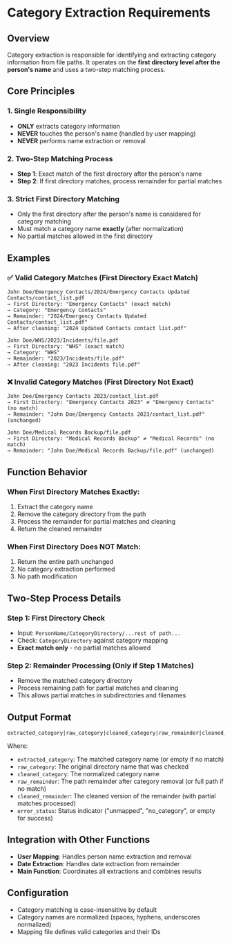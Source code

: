 # Category Extraction Requirements

## Overview
Category extraction is responsible for identifying and extracting category information from file paths. It operates on the **first directory level after the person's name** and uses a two-step matching process.

## Core Principles

### 1. Single Responsibility
- **ONLY** extracts category information
- **NEVER** touches the person's name (handled by user mapping)
- **NEVER** performs name extraction or removal

### 2. Two-Step Matching Process
- **Step 1**: Exact match of the first directory after the person's name
- **Step 2**: If first directory matches, process remainder for partial matches

### 3. Strict First Directory Matching
- Only the first directory after the person's name is considered for category matching
- Must match a category name **exactly** (after normalization)
- No partial matches allowed in the first directory

## Examples

### ✅ Valid Category Matches (First Directory Exact Match)
```
John Doe/Emergency Contacts/2024/Emergency Contacts Updated Contacts/contact_list.pdf
→ First Directory: "Emergency Contacts" (exact match)
→ Category: "Emergency Contacts"
→ Remainder: "2024/Emergency Contacts Updated Contacts/contact_list.pdf"
→ After cleaning: "2024 Updated Contacts contact list.pdf"

John Doe/WHS/2023/Incidents/file.pdf  
→ First Directory: "WHS" (exact match)
→ Category: "WHS"
→ Remainder: "2023/Incidents/file.pdf"
→ After cleaning: "2023 Incidents file.pdf"
```

### ❌ Invalid Category Matches (First Directory Not Exact)
```
John Doe/Emergency Contacts 2023/contact_list.pdf
→ First Directory: "Emergency Contacts 2023" ≠ "Emergency Contacts" (no match)
→ Remainder: "John Doe/Emergency Contacts 2023/contact_list.pdf" (unchanged)

John Doe/Medical Records Backup/file.pdf
→ First Directory: "Medical Records Backup" ≠ "Medical Records" (no match)
→ Remainder: "John Doe/Medical Records Backup/file.pdf" (unchanged)
```

## Function Behavior

### When First Directory Matches Exactly:
1. Extract the category name
2. Remove the category directory from the path
3. Process the remainder for partial matches and cleaning
4. Return the cleaned remainder

### When First Directory Does NOT Match:
1. Return the entire path unchanged
2. No category extraction performed
3. No path modification

## Two-Step Process Details

### Step 1: First Directory Check
- Input: `PersonName/CategoryDirectory/...rest of path...`
- Check: `CategoryDirectory` against category mapping
- **Exact match only** - no partial matches allowed

### Step 2: Remainder Processing (Only if Step 1 Matches)
- Remove the matched category directory
- Process remaining path for partial matches and cleaning
- This allows partial matches in subdirectories and filenames

## Output Format
```
extracted_category|raw_category|cleaned_category|raw_remainder|cleaned_remainder|error_status
```

Where:
- `extracted_category`: The matched category name (or empty if no match)
- `raw_category`: The original directory name that was checked
- `cleaned_category`: The normalized category name
- `raw_remainder`: The path remainder after category removal (or full path if no match)
- `cleaned_remainder`: The cleaned version of the remainder (with partial matches processed)
- `error_status`: Status indicator ("unmapped", "no_category", or empty for success)

## Integration with Other Functions
- **User Mapping**: Handles person name extraction and removal
- **Date Extraction**: Handles date extraction from remainder
- **Main Function**: Coordinates all extractions and combines results

## Configuration
- Category matching is case-insensitive by default
- Category names are normalized (spaces, hyphens, underscores normalized)
- Mapping file defines valid categories and their IDs 